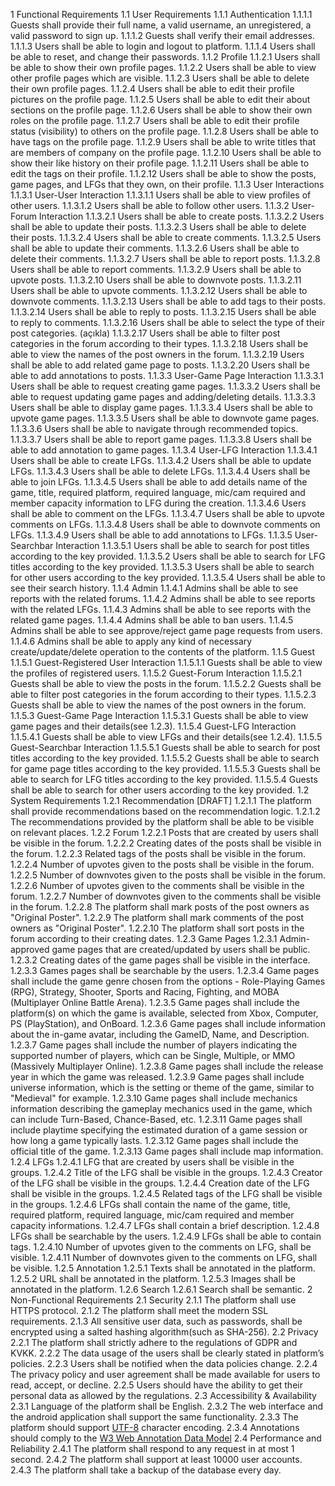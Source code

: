 1 Functional Requirements
1.1 User Requirements
1.1.1 Authentication
1.1.1.1 Guests shall provide their full name, a valid username, an unregistered, a valid password to sign up.
1.1.1.2 Guests shall verify their email addresses.
1.1.1.3 Users shall be able to login and logout to platform.
1.1.1.4 Users shall be able to reset, and change their passwords.
1.1.2 Profile
1.1.2.1 Users shall be able to show their own profile pages.
1.1.2.2 Users shall be able to view other profile pages which are visible.
1.1.2.3 Users shall be able to delete their own profile pages.
1.1.2.4 Users shall be able to edit their profile pictures on the profile page.
1.1.2.5 Users shall be able to edit their about sections on the profile page.
1.1.2.6 Users shall be able to show their own roles on the profile page.
1.1.2.7 Users shall be able to edit their profile status (visibility) to others on the profile page.
1.1.2.8 Users shall be able to have tags on the profile page.
1.1.2.9 Users shall be able to write titles that are members of company on the profile page.
1.1.2.10 Users shall be able to show their like history on their profile page.
1.1.2.11 Users shall be able to edit the tags on their profile.
1.1.2.12 Users shall be able to show the posts, game pages, and LFGs that they own, on their profile.
1.1.3 User Interactions
1.1.3.1 User-User Interaction
1.1.3.1.1 Users shall be able to view profiles of other users.
1.1.3.1.2 Users shall be able to follow other users.
1.1.3.2 User-Forum Interaction
1.1.3.2.1 Users shall be able to create posts.
1.1.3.2.2 Users shall be able to update their posts.
1.1.3.2.3 Users shall be able to delete their posts.
1.1.3.2.4 Users shall be able to create comments.
1.1.3.2.5 Users shall be able to update their comments.
1.1.3.2.6 Users shall be able to delete their comments.
1.1.3.2.7 Users shall be able to report posts.
1.1.3.2.8 Users shall be able to report comments.
1.1.3.2.9 Users shall be able to upvote posts.
1.1.3.2.10 Users shall be able to downvote posts.
1.1.3.2.11 Users shall be able to upvote comments.
1.1.3.2.12 Users shall be able to downvote comments.
1.1.3.2.13 Users shall be able to add tags to their posts.
1.1.3.2.14 Users shall be able to reply to posts.
1.1.3.2.15 Users shall be able to reply to comments.
1.1.3.2.16 Users shall be able to select the type of their post categories. (açıkla)
1.1.3.2.17 Users shall be able to filter post categories in the forum according to their types.
1.1.3.2.18 Users shall be able to view the names of the post owners in the forum.
1.1.3.2.19 Users shall be able to add related game page to posts.
1.1.3.2.20 Users shall be able to add annotations to posts.
1.1.3.3 User-Game Page Interaction
1.1.3.3.1 Users shall be able to request creating game pages.
1.1.3.3.2 Users shall be able to request updating game pages and adding/deleting details.
1.1.3.3.3 Users shall be able to display game pages.
1.1.3.3.4 Users shall be able to upvote game pages.
1.1.3.3.5 Users shall be able to downvote game pages.
1.1.3.3.6 Users shall be able to navigate through recommended topics.
1.1.3.3.7 Users shall be able to report game pages.
1.1.3.3.8 Users shall be able to add annotation to game pages.
1.1.3.4 User-LFG Interaction
1.1.3.4.1 Users shall be able to create LFGs.
1.1.3.4.2 Users shall be able to update LFGs.
1.1.3.4.3 Users shall be able to delete LFGs.
1.1.3.4.4 Users shall be able to join LFGs.
1.1.3.4.5 Users shall be able to add details name of the game, title, required platform, required language, mic/cam required and member capacity information to LFG during the creation.
1.1.3.4.6 Users shall be able to comment on the LFGs.
1.1.3.4.7 Users shall be able to upvote comments on LFGs.
1.1.3.4.8 Users shall be able to downvote comments on LFGs.
1.1.3.4.9 Users shall be able to add annotations to LFGs.
1.1.3.5 User-Searchbar Interaction
1.1.3.5.1 Users shall be able to search for post titles according to the key provided.
1.1.3.5.2 Users shall be able to search for LFG titles according to the key provided.
1.1.3.5.3 Users shall be able to search for other users according to the key provided.
1.1.3.5.4 Users shall be able to see their search history.
1.1.4 Admin
1.1.4.1 Admins shall be able to see reports with the related forums.
1.1.4.2 Admins shall be able to see reports with the related LFGs.
1.1.4.3 Admins shall be able to see reports with the related game pages.
1.1.4.4 Admins shall be able to ban users.
1.1.4.5 Admins shall be able to see approve/reject game page requests from users.
1.1.4.6 Admins shall be able to apply any kind of necessary create/update/delete operation to the contents of the platform.
1.1.5 Guest
1.1.5.1 Guest-Registered User Interaction
1.1.5.1.1 Guests shall be able to view the profiles of registered users.
1.1.5.2 Guest-Forum Interaction
1.1.5.2.1 Guests shall be able to view the posts in the forum.
1.1.5.2.2 Guests shall be able to filter post categories in the forum according to their types.
1.1.5.2.3 Guests shall be able to view the names of the post owners in the forum.
1.1.5.3 Guest-Game Page Interaction
1.1.5.3.1 Guests shall be able to view game pages and their details(see 1.2.3).
1.1.5.4 Guest-LFG Interaction
1.1.5.4.1 Guests shall be able to view LFGs and their details(see 1.2.4).
1.1.5.5 Guest-Searchbar Interaction
1.1.5.5.1 Guests shall be able to search for post titles according to the key provided.
1.1.5.5.2 Guests shall be able to search for game page titles according to the key provided.
1.1.5.5.3 Guests shall be able to search for LFG titles according to the key provided.
1.1.5.5.4 Guests shall be able to search for other users according to the key provided.
1.2 System Requirements
1.2.1 Recommendation [DRAFT]
1.2.1.1 The platform shall provide recommendations based on the recommendation logic.
1.2.1.2 The recommendations provided by the platform shall be able to be visible on relevant places.
1.2.2 Forum
1.2.2.1 Posts that are created by users shall be visible in the forum.
1.2.2.2 Creating dates of the posts shall be visible in the forum.
1.2.2.3 Related tags of the posts shall be visible in the forum.
1.2.2.4 Number of upvotes given to the posts shall be visible in the forum.
1.2.2.5 Number of downvotes given to the posts shall be visible in the forum.
1.2.2.6 Number of upvotes given to the comments shall be visible in the forum.
1.2.2.7 Number of downvotes given to the comments shall be visible in the forum.
1.2.2.8 The platform shall mark posts of the post owners as "Original Poster".
1.2.2.9 The platform shall mark comments of the post owners as "Original Poster".
1.2.2.10 The platform shall sort posts in the forum according to their creating dates.
1.2.3 Game Pages
1.2.3.1 Admin-approved game pages that are created/updated by users shall be public.
1.2.3.2 Creating dates of the game pages shall be visible in the interface.
1.2.3.3 Games pages shall be searchable by the users.
1.2.3.4 Game pages shall include the game genre chosen from the options - Role-Playing Games (RPG), Strategy, Shooter, Sports and Racing, Fighting, and MOBA (Multiplayer Online Battle Arena).
1.2.3.5 Game pages shall include the platform(s) on which the game is available, selected from Xbox, Computer, PS (PlayStation), and OnBoard.
1.2.3.6 Game pages shall include information about the in-game avatar, including the GameID, Name, and Description.
1.2.3.7 Game pages shall include the number of players indicating the supported number of players, which can be Single, Multiple, or MMO (Massively Multiplayer Online).
1.2.3.8 Game pages shall include the release year in which the game was released.
1.2.3.9 Game pages shall include universe information, which is the setting or theme of the game, similar to "Medieval" for example.
1.2.3.10 Game pages shall include mechanics information describing the gameplay mechanics used in the game, which can include Turn-Based, Chance-Based, etc.
1.2.3.11 Game pages shall include playtime specifying the estimated duration of a game session or how long a game typically lasts.
1.2.3.12 Game pages shall include the official title of the game.
1.2.3.13 Game pages shall include map information.
1.2.4 LFGs
1.2.4.1 LFG that are created by users shall be visible in the groups.
1.2.4.2 Title of the LFG shall be visible in the groups.
1.2.4.3 Creator of the LFG shall be visible in the groups.
1.2.4.4 Creation date of the LFG shall be visible in the groups.
1.2.4.5 Related tags of the LFG shall be visible in the groups.
1.2.4.6 LFGs shall contain the name of the game, title, required platform, required language, mic/cam required and member capacity informations.
1.2.4.7 LFGs shall contain a brief description.
1.2.4.8 LFGs shall be searchable by the users.
1.2.4.9 LFGs shall be able to contain tags.
1.2.4.10 Number of upvotes given to the comments on LFG, shall be visible.
1.2.4.11 Number of downvotes given to the comments on LFG, shall be visible.
1.2.5 Annotation
1.2.5.1 Texts shall be annotated in the platform.
1.2.5.2 URL shall be annotated in the platform.
1.2.5.3 Images shall be annotated in the platform.
1.2.6 Search
1.2.6.1 Search shall be semantic.
2 Non-Functional Requirements
2.1 Security
2.1.1 The platform shall use HTTPS protocol.
2.1.2 The platform shall meet the modern SSL requirements.
2.1.3 All sensitive user data, such as passwords, shall be encrypted using a salted hashing algorithm(such as SHA-256).
2.2 Privacy
2.2.1 The platform shall strictly adhere to the regulations of GDPR and KVKK.
2.2.2 The data usage of the users shall be clearly stated in platform’s policies.
2.2.3 Users shall be notified when the data policies change.
2.2.4 The privacy policy and user agreement shall be made available for users to read, accept, or decline.
2.2.5 Users should have the ability to get their personal data as allowed by the regulations.
2.3 Accessibility & Availability
2.3.1 Language of the platform shall be English.
2.3.2 The web interface and the android application shall support the same functionality.
2.3.3 The platform should support [UTF-8](https://en.wikipedia.org/wiki/UTF-8) character encoding.
2.3.4 Annotations should comply to the [W3 Web Annotation Data Model](https://www.w3.org/TR/annotation-model/#annotations)
2.4 Performance and Reliability
2.4.1 The platform shall respond to any request in at most 1 second.
2.4.2 The platform shall support at least 10000 user accounts.
2.4.3 The platform shall take a backup of the database every day.
